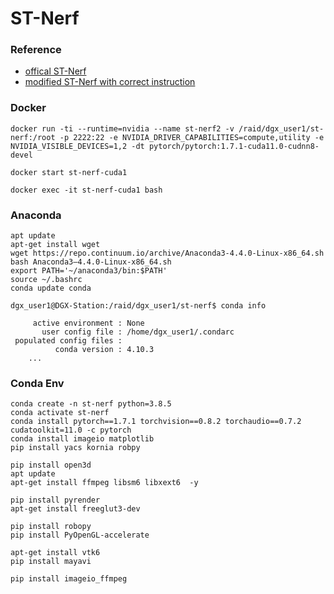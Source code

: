 # ST-Nerf

### Reference

- [offical ST-Nerf](https://github.com/DarlingHang/st-nerf)
- [modified ST-Nerf with correct instruction](https://github.com/tsengyushiang/st-nerf)

### Docker 

```
docker run -ti --runtime=nvidia --name st-nerf2 -v /raid/dgx_user1/st-nerf:/root -p 2222:22 -e NVIDIA_DRIVER_CAPABILITIES=compute,utility -e NVIDIA_VISIBLE_DEVICES=1,2 -dt pytorch/pytorch:1.7.1-cuda11.0-cudnn8-devel

docker start st-nerf-cuda1

docker exec -it st-nerf-cuda1 bash
```

### Anaconda

```
apt update
apt-get install wget
wget https://repo.continuum.io/archive/Anaconda3-4.4.0-Linux-x86_64.sh
bash Anaconda3–4.4.0-Linux-x86_64.sh
export PATH='~/anaconda3/bin:$PATH'
source ~/.bashrc
conda update conda

dgx_user1@DGX-Station:/raid/dgx_user1/st-nerf$ conda info

     active environment : None
       user config file : /home/dgx_user1/.condarc
 populated config files :
          conda version : 4.10.3
    ...
```

### Conda Env

```
conda create -n st-nerf python=3.8.5
conda activate st-nerf    
conda install pytorch==1.7.1 torchvision==0.8.2 torchaudio==0.7.2 cudatoolkit=11.0 -c pytorch
conda install imageio matplotlib
pip install yacs kornia robpy

pip install open3d
apt update
apt-get install ffmpeg libsm6 libxext6  -y

pip install pyrender
apt-get install freeglut3-dev

pip install robopy
pip install PyOpenGL-accelerate

apt-get install vtk6
pip install mayavi

pip install imageio_ffmpeg
```
